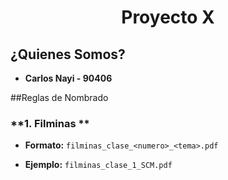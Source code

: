 <div align="center">
  <h1>Proyecto X</h1>
</div>


## ¿Quienes Somos?

- **Carlos Nayi - 90406**



 

##Reglas de Nombrado

### **1. Filminas **

- **Formato:** `filminas_clase_<numero>_<tema>.pdf `

- **Ejemplo:** `filminas_clase_1_SCM.pdf ` 
